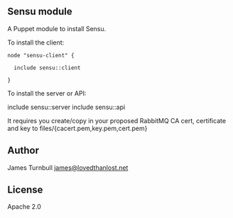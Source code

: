 Sensu module
---

A Puppet module to install Sensu.

To install the client:

    node "sensu-client" {

      include sensu::client

    }

To install the server or API:

   include sensu::server
   include sensu::api

It requires you create/copy in your proposed RabbitMQ CA cert,
certificate and key to files/{cacert.pem,key.pem,cert.pem}

Author
---

James Turnbull <james@lovedthanlost.net>

License
---

Apache 2.0


